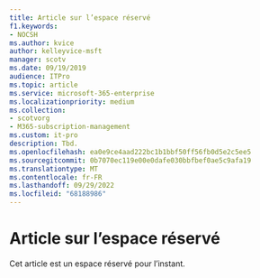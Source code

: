 ```yaml
---
title: Article sur l’espace réservé
f1.keywords:
- NOCSH
ms.author: kvice
author: kelleyvice-msft
manager: scotv
ms.date: 09/19/2019
audience: ITPro
ms.topic: article
ms.service: microsoft-365-enterprise
ms.localizationpriority: medium
ms.collection:
- scotvorg
- M365-subscription-management
ms.custom: it-pro
description: Tbd.
ms.openlocfilehash: ea0e9ce4aad222bc1b1bbf50ff56fb0d5e2c5ee5
ms.sourcegitcommit: 0b7070ec119e00e0dafe030bbfbef0ae5c9afa19
ms.translationtype: MT
ms.contentlocale: fr-FR
ms.lasthandoff: 09/29/2022
ms.locfileid: "68188986"
---
```

# <a name="placeholder-article"></a>Article sur l’espace réservé

Cet article est un espace réservé pour l’instant.